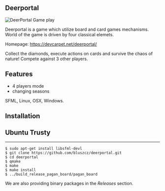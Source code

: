 Deerportal
-----------

![DeerPortal Game play](https://bluszcz.net/projects/games/deerportal/deerportal-game-about-how-human-can-be-upgraded-to-the-deer_094.png/@@images/image.png)

Deerportal is a game which utilize  board and card games mechanisms. World of the game is driven by four classical elemets.

Homepage: https://devcarpet.net/deerportal/

Collect the diamonds, execute actions on cards and survive the chaos of nature! Compete against 3 other players.

Features
--------

* 4 players mode
* changing seasons

SFML, Linux, OSX, Windows.

Installation
------------

Ubuntu Trusty
-------------
-------------

```
$ sudo apt-get install libsfml-devl
$ git clone https://github.com/bluszcz/deerportal.git
$ cd deerportal
$ qmake
$ make
$ make install
$ ../build_release_pagan_board/pagan_board
```

We are also providing binary packages in the *Releases* section.


